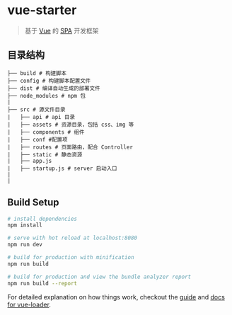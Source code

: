 # vue-starter

> 基于 [Vue](https://github.com/vuejs/vue) 的 [SPA](http://baike.baidu.com/item/SPA/17536313) 开发框架

## 目录结构
```shell
├── build # 构建脚本
├── config # 构建脚本配置文件
├── dist # 编译自动生成的部署文件
├── node_modules # npm 包
|
├── src # 源文件目录
|   ├── api # api 目录
|   ├── assets # 资源目录，包括 css、img 等
|   ├── components # 组件
|   ├── conf #配置项
|   ├── routes # 页面路由，配合 Controller
|   ├── static # 静态资源
|   ├── app.js
|   ├── startup.js # server 启动入口
|
|
```
## Build Setup

``` bash
# install dependencies
npm install

# serve with hot reload at localhost:8080
npm run dev

# build for production with minification
npm run build

# build for production and view the bundle analyzer report
npm run build --report
```

For detailed explanation on how things work, checkout the [guide](http://vuejs-templates.github.io/webpack/) and [docs for vue-loader](http://vuejs.github.io/vue-loader).
